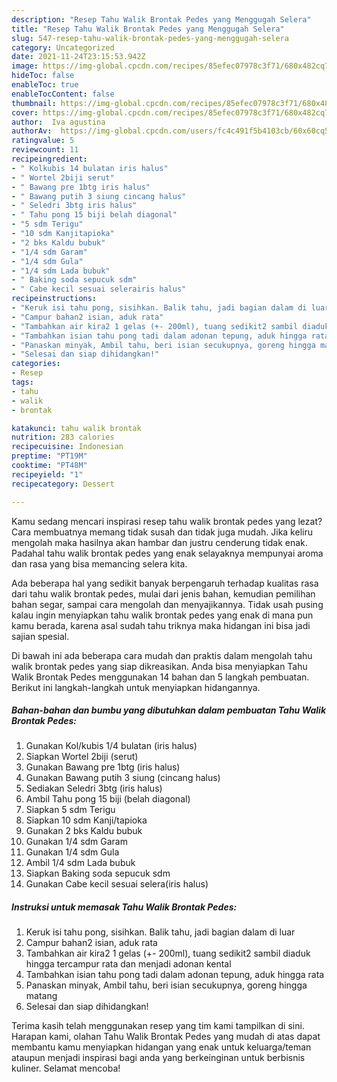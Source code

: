 ```yaml
---
description: "Resep Tahu Walik Brontak Pedes yang Menggugah Selera"
title: "Resep Tahu Walik Brontak Pedes yang Menggugah Selera"
slug: 547-resep-tahu-walik-brontak-pedes-yang-menggugah-selera
category: Uncategorized
date: 2021-11-24T23:15:53.942Z
image: https://img-global.cpcdn.com/recipes/85efec07978c3f71/680x482cq70/tahu-walik-brontak-pedes-foto-resep-utama.jpg
hideToc: false
enableToc: true
enableTocContent: false
thumbnail: https://img-global.cpcdn.com/recipes/85efec07978c3f71/680x482cq70/tahu-walik-brontak-pedes-foto-resep-utama.jpg
cover: https://img-global.cpcdn.com/recipes/85efec07978c3f71/680x482cq70/tahu-walik-brontak-pedes-foto-resep-utama.jpg
author:  Iva agustina
authorAv:  https://img-global.cpcdn.com/users/fc4c491f5b4103cb/60x60cq50/avatar.jpg
ratingvalue: 5
reviewcount: 11
recipeingredient:
- " Kolkubis 14 bulatan iris halus"
- " Wortel 2biji serut"
- " Bawang pre 1btg iris halus"
- " Bawang putih 3 siung cincang halus"
- " Seledri 3btg iris halus"
- " Tahu pong 15 biji belah diagonal"
- "5 sdm Terigu"
- "10 sdm Kanjitapioka"
- "2 bks Kaldu bubuk"
- "1/4 sdm Garam"
- "1/4 sdm Gula"
- "1/4 sdm Lada bubuk"
- " Baking soda sepucuk sdm"
- " Cabe kecil sesuai selerairis halus"
recipeinstructions:
- "Keruk isi tahu pong, sisihkan. Balik tahu, jadi bagian dalam di luar"
- "Campur bahan2 isian, aduk rata"
- "Tambahkan air kira2 1 gelas (+- 200ml), tuang sedikit2 sambil diaduk hingga tercampur rata dan menjadi adonan kental"
- "Tambahkan isian tahu pong tadi dalam adonan tepung, aduk hingga rata"
- "Panaskan minyak, Ambil tahu, beri isian secukupnya, goreng hingga matang"
- "Selesai dan siap dihidangkan!"
categories:
- Resep
tags:
- tahu
- walik
- brontak

katakunci: tahu walik brontak 
nutrition: 283 calories
recipecuisine: Indonesian
preptime: "PT19M"
cooktime: "PT48M"
recipeyield: "1"
recipecategory: Dessert

---
```



Kamu sedang mencari inspirasi resep tahu walik brontak pedes yang lezat? Cara membuatnya memang tidak susah dan tidak juga mudah. Jika keliru mengolah maka hasilnya akan hambar dan justru cenderung tidak enak. Padahal tahu walik brontak pedes yang enak selayaknya mempunyai aroma dan rasa yang bisa memancing selera kita.


Ada beberapa hal yang sedikit banyak berpengaruh terhadap kualitas rasa dari tahu walik brontak pedes, mulai dari jenis bahan, kemudian pemilihan bahan segar, sampai cara mengolah dan menyajikannya. Tidak usah pusing kalau ingin menyiapkan tahu walik brontak pedes yang enak di mana pun kamu berada, karena asal sudah tahu triknya maka hidangan ini bisa jadi sajian spesial.




Di bawah ini ada beberapa cara mudah dan praktis dalam mengolah tahu walik brontak pedes yang siap dikreasikan. Anda bisa menyiapkan Tahu Walik Brontak Pedes menggunakan 14 bahan dan 5 langkah pembuatan. Berikut ini langkah-langkah untuk menyiapkan hidangannya.

<!--inarticleads1-->

##### Bahan-bahan dan bumbu yang dibutuhkan dalam pembuatan Tahu Walik Brontak Pedes:

1. Gunakan  Kol/kubis 1/4 bulatan (iris halus)
1. Siapkan  Wortel 2biji (serut)
1. Gunakan  Bawang pre 1btg (iris halus)
1. Gunakan  Bawang putih 3 siung (cincang halus)
1. Sediakan  Seledri 3btg (iris halus)
1. Ambil  Tahu pong 15 biji (belah diagonal)
1. Siapkan 5 sdm Terigu
1. Siapkan 10 sdm Kanji/tapioka
1. Gunakan 2 bks Kaldu bubuk
1. Gunakan 1/4 sdm Garam
1. Gunakan 1/4 sdm Gula
1. Ambil 1/4 sdm Lada bubuk
1. Siapkan  Baking soda sepucuk sdm
1. Gunakan  Cabe kecil sesuai selera(iris halus)




<!--inarticleads2-->

##### Instruksi untuk memasak Tahu Walik Brontak Pedes:

1. Keruk isi tahu pong, sisihkan. Balik tahu, jadi bagian dalam di luar
1. Campur bahan2 isian, aduk rata
1. Tambahkan air kira2 1 gelas (+- 200ml), tuang sedikit2 sambil diaduk hingga tercampur rata dan menjadi adonan kental
1. Tambahkan isian tahu pong tadi dalam adonan tepung, aduk hingga rata
1. Panaskan minyak, Ambil tahu, beri isian secukupnya, goreng hingga matang
1. Selesai dan siap dihidangkan!



Terima kasih telah menggunakan resep yang tim kami tampilkan di sini. Harapan kami, olahan Tahu Walik Brontak Pedes yang mudah di atas dapat membantu kamu menyiapkan hidangan yang enak untuk keluarga/teman ataupun menjadi inspirasi bagi anda yang berkeinginan untuk berbisnis kuliner. Selamat mencoba!
